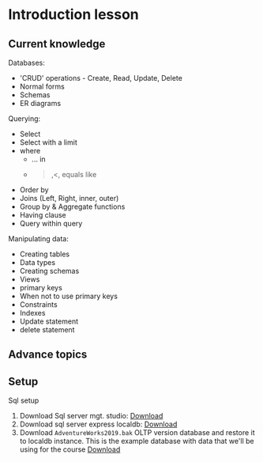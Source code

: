 # Introduction lesson


## Current knowledge

Databases:
- 'CRUD' operations - Create, Read, Update, Delete
- Normal forms
- Schemas
- ER diagrams

Querying:
- Select
- Select with a limit
- where
  - ... in
  - >,<, equals like
- Order by
- Joins (Left, Right, inner, outer)
- Group by & Aggregate functions
- Having clause
- Query within query


Manipulating data:
- Creating tables
- Data types
- Creating schemas
- Views
- primary keys
- When not to use primary keys
- Constraints
- Indexes
- Update statement
- delete statement

Advance topics
- 



## Setup
Sql setup

1. Download Sql server mgt. studio: [Download](https://docs.microsoft.com/en-us/sql/ssms/download-sql-server-management-studio-ssms?view=sql-server-ver15)
2. Download sql server express localdb: [Download](https://docs.microsoft.com/en-us/sql/database-engine/configure-windows/sql-server-express-localdb?view=sql-server-ver15)
3. Download `AdventureWorks2019.bak` OLTP version database and restore it to localdb instance. This is the example database with data that we'll be using for the course   [Download](https://docs.microsoft.com/en-us/sql/samples/adventureworks-install-configure?view=sql-server-ver15&tabs=ssms)

